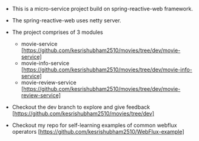 * This is a micro-service project build on spring-reactive-web framework.
* The spring-reactive-web uses netty server.
* The project comprises of 3 modules
   * movie-service [https://github.com/kesrishubham2510/movies/tree/dev/movie-service]
   * movie-info-service [https://github.com/kesrishubham2510/movies/tree/dev/movie-info-service]
   * movie-review-service [https://github.com/kesrishubham2510/movies/tree/dev/movie-review-service]
   
* Checkout the dev branch to explore and give feedback [https://github.com/kesrishubham2510/movies/tree/dev]
* Checkout my repo for self-learning examples of common webflux operators [https://github.com/kesrishubham2510/WebFlux-example]